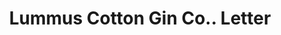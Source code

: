 ---
doi: 10.7916/D8RZ0Q1N
date_other: '1913'
date_other_textual: '1913'
form: correspondence
genre:
- Letters (correspondence)
name:
- Lummus Cotton Gin Co.
object_in_context_url: https://biggert.cul.columbia.edu/items/view/ave_biggert_00122
subject_hierarchical_geographic:
- Columbus, Georgia, United States
subject_name:
- Lummus Cotton Gin Co.
title: Lummus Cotton Gin Co.. Letter
sort_title: Lummus Cotton Gin Co.. Letter
call_number: ave_biggert_00122
coordinates:
- 32.492222222222225,-84.94027777777778
pid: ave_biggert_00122
identifiers: ave_biggert_00122
thumbnail: https://derivativo-2.library.columbia.edu/iiif/2/ldpd:342997/full/!256,256/0/native.jpg
permalink: "/biggert/ave_biggert_00122/"
layout: iiif-image-page
---